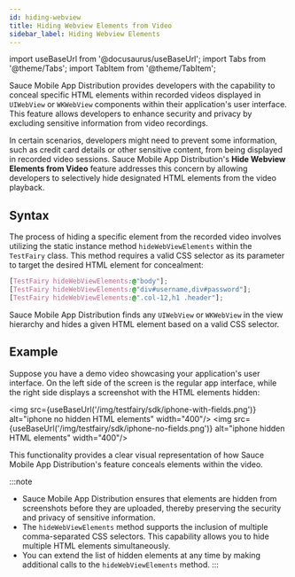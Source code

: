 ```yaml
---
id: hiding-webview
title: Hiding Webview Elements from Video
sidebar_label: Hiding Webview Elements
---
```


import useBaseUrl from '@docusaurus/useBaseUrl';
import Tabs from '@theme/Tabs';
import TabItem from '@theme/TabItem';


Sauce Mobile App Distribution provides developers with the capability to conceal specific HTML elements within recorded videos displayed in `UIWebView` or `WKWebView` components within their application's user interface. This feature allows developers to enhance security and privacy by excluding sensitive information from video recordings.

In certain scenarios, developers might need to prevent some information, such as credit card details or other sensitive content, from being displayed in recorded video sessions. Sauce Mobile App Distribution's **Hide Webview Elements from Video** feature addresses this concern by allowing developers to selectively hide designated HTML elements from the video playback.

## Syntax

The process of hiding a specific element from the recorded video involves utilizing the static instance method `hideWebViewElements` within the `TestFairy` class. This method requires a valid CSS selector as its parameter to target the desired HTML element for concealment:

```css
[TestFairy hideWebViewElements:@"body"];
[TestFairy hideWebViewElements:@"div#username,div#password"];
[TestFairy hideWebViewElements:@".col-12,h1 .header"];
```

Sauce Mobile App Distribution finds any `UIWebView` or `WKWebView` in the view hierarchy and hides a given HTML element based on a valid CSS selector.

## Example


Suppose you have a demo video showcasing your application's user interface. On the left side of the screen is the regular app interface, while the right side displays a screenshot with the HTML elements hidden:

<img src={useBaseUrl('/img/testfairy/sdk/iphone-with-fields.png')} alt="iphone no hidden HTML elements" width="400"/>
<img src={useBaseUrl('/img/testfairy/sdk/iphone-no-fields.png')} alt="iphone hidden HTML elements" width="400"/>

This functionality provides a clear visual representation of how Sauce Mobile App Distribution's feature conceals elements within the video.

:::note
- Sauce Mobile App Distribution ensures that elements are hidden from screenshots before they are uploaded, thereby preserving the security and privacy of sensitive information.
- The `hideWebViewElements` method supports the inclusion of multiple comma-separated CSS selectors. This capability allows you to hide multiple HTML elements simultaneously.
- You can extend the list of hidden elements at any time by making additional calls to the `hideWebViewElements` method.
:::
